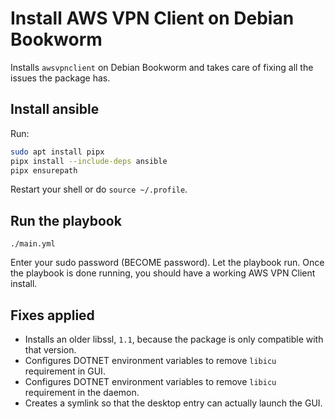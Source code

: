 # Install AWS VPN Client on Debian Bookworm

Installs `awsvpnclient` on Debian Bookworm and takes care of fixing all the issues
the package has.

## Install ansible

Run:

```sh
sudo apt install pipx
pipx install --include-deps ansible
pipx ensurepath
```

Restart your shell or do `source ~/.profile`.

## Run the playbook

```
./main.yml
```

Enter your sudo password (BECOME password). Let the playbook run. Once the
playbook is done running, you should have a working AWS VPN Client install.

## Fixes applied

- Installs an older libssl, `1.1`, because the package is only compatible with that version.
- Configures DOTNET environment variables to remove `libicu` requirement in GUI.
- Configures DOTNET environment variables to remove `libicu` requirement in the daemon.
- Creates a symlink so that the desktop entry can actually launch the GUI.
